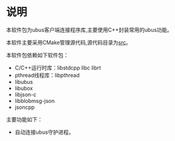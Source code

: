 # 说明 

本软件包为ubus客户端连接程序库,主要使用C++封装常用的ubus功能。

本软件主要采用CMake管理源代码,源代码目录为[src](src)。

 本软件包依赖如下软件包：

- C/C++运行时库：libstdcpp libc librt
- pthread线程库：libpthread
- libubus
- libubox
- libjson-c
- libblobmsg-json
- jsoncpp

主要功能如下：

- 自动连接ubus守护进程。

 

